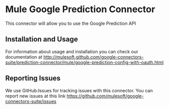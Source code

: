 Mule Google Prediction Connector
=========================

This connector will allow you to use the Google Prediction API

Installation and Usage
----------------------

For information about usage and installation you can check our documentation at http://mulesoft.github.com/google-connectors-suite/prediction-connector/mule/google-prediction-config-with-oauth.html

Reporting Issues
----------------

We use GitHub:Issues for tracking issues with this connector. You can report new issues at this link https://github.com/mulesoft/google-connectors-suite/issues